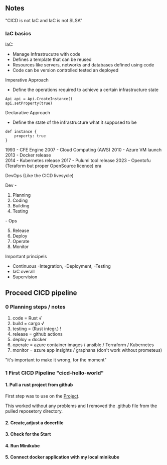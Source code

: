## Notes

"CICD is not IaC and IaC is not SLSA"

### IaC basics

IaC:

- Manage Infrastrucutre with code
- Defines a template that can be reused
- Resources like servers, networks and databases defined using code
- Code can be version controlled tested an deployed

Imperative Approach

- Define the operations required to achieve a certain infrastructure state

```
Api api = Api.CreateInstance()
api.setProperty(true)
```

Declarative Approach

- Define the state of the infrastructure what it supposed to be

```
def instance {
    property: true
}
```

1993 - CFE Engine
2007 - Cloud Computing (AWS)
2010 - Azure VM launch
2013 - Docker release   
2014 - Kubernetes release 
2017 - Pulumi tool release 
2023 - Opentofu (Teraform but proper OpenSource licence) era

DevOps (Like the CICD livesycle)

Dev -

1. Planning
2. Coding
3. Building
4. Testing 

\- Ops

5. Release 
6. Deploy 
7. Operate 
8. Monitor 

Important principels

- Continuous -Integration, -Deployment, -Testing 
- IaC overall
- Supervision

## Proceed CICD pipeline

### 0 Planning steps / notes

1. code = Rust √
2. build = cargo √
3. testing = (Rust integr.) !
4. release = github actions
5. deploy = docker
6. operate = azure container images / ansible / Terraform / Kubernetes 
7. monitor = azure app insights / graphana (don't work without prometeus)

"it's important to make it wrong, for the moment"

### 1 First CICD Pipeline "cicd-hello-world"

#### 1. Pull a rust project from github

First step was to use on the [Project](https://github.com/marcker/rust-api-hello-world).

This worked without any problems and I removed the .github file from the pulled reposetory directory.

#### 2. Create,adjust a docerfile
#### 3. Check for the Start
#### 4. Run Minikube
#### 5. Connect docker application with my local minikube